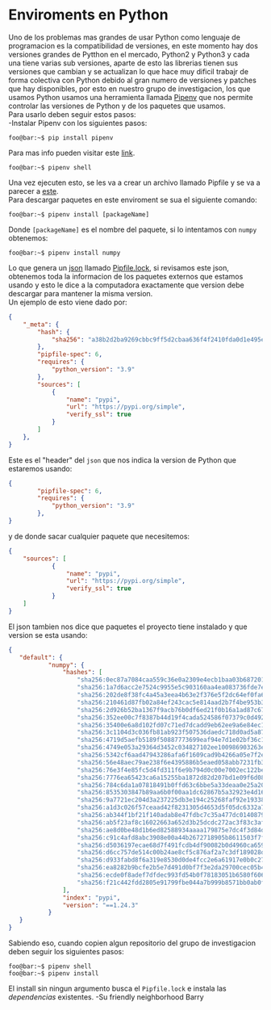 # Enviroments en Python

Uno de los problemas mas grandes de usar Python como lenguaje de programacion es la compatibilidad de versiones, en este momento hay dos versiones grandes de Pytthon en el mercado, Python2 y Python3 y cada una tiene varias sub versiones, aparte de esto las librerias tienen sus versiones que cambian y se actualizan lo que hace muy dificil trabajr de forma colectiva con Python debido al gran numero de versiones y patches que hay disponibles, por esto en nuestro grupo de investigacion, los que usamos Python usamos una herramienta llamada [Pipenv](https://pipenv.pypa.io/en/latest/) que nos permite controlar las versiones de Python y de los paquetes que usamos.\
Para usarlo deben seguir estos pasos:\
-Instalar Pipenv con los siguientes pasos:
```console
foo@bar:~$ pip install pipenv
```
Para mas info pueden visitar este [link](https://pipenv.pypa.io/en/latest/).
```console
foo@bar:~$ pipenv shell
```
Una vez ejecuten esto, se les va a crear un archivo llamado Pipfile y se va a parecer a [este](https://github.com/IfisUASD/IntroduccionalGrupo/blob/main/Python/pythonEnv/Pipfile).\
Para descargar paquetes en este enviroment se sua el siguiente comando:
```console
foo@bar:~$ pipenv install [packageName]
```
Donde `[packageName]` es el nombre del paquete, si lo intentamos con `numpy` obtenemos:
```console
foo@bar:~$ pipenv install numpy
```
Lo que genera un [json](https://www.json.org/json-en.html) llamado [Pipfile.lock](https://github.com/IfisUASD/IntroduccionalGrupo/blob/main/Python/pythonEnv/Pipfile.lock), si revisamos este json, obtenemos toda la informacion de los paquetes externos que estamos usando y esto le dice a la computadora exactamente que version debe descargar para mantener la misma version.\
Un ejemplo de esto viene dado por:
```json
{
    "_meta": {
        "hash": {
            "sha256": "a38b2d2ba9269cbbc9ff5d2cbaa636f4f2410fda0d1e495e27c49c928149bf85"
        },
        "pipfile-spec": 6,
        "requires": {
            "python_version": "3.9"
        },
        "sources": [
            {
                "name": "pypi",
                "url": "https://pypi.org/simple",
                "verify_ssl": true
            }
        ]
    },
}    
```
Este es el "header" del `json` que nos indica la version de Python que estaremos usando:
```json
{
        "pipfile-spec": 6,
        "requires": {
            "python_version": "3.9"
        },
}        
```
y de donde sacar cualquier paquete que necesitemos:
```json
{
    "sources": [
            {
                "name": "pypi",
                "url": "https://pypi.org/simple",
                "verify_ssl": true
            }
    ]
}
```
El json tambien nos dice que paquetes el proyecto tiene instalado y que version se esta usando:
 ```json
 {
    "default": {
            "numpy": {
                "hashes": [
                    "sha256:0ec87a7084caa559c36e0a2309e4ecb1baa03b687201d0a847c8b0ed476a7187",
                    "sha256:1a7d6acc2e7524c9955e5c903160aa4ea083736fde7e91276b0e5d98e6332812",
                    "sha256:202de8f38fc4a45a3eea4b63e2f376e5f2dc64ef0fa692838e31a808520efaf7",
                    "sha256:210461d87fb02a84ef243cac5e814aad2b7f4be953b32cb53327bb49fd77fbb4",
                    "sha256:2d926b52ba1367f9acb76b0df6ed21f0b16a1ad87c6720a1121674e5cf63e2b6",
                    "sha256:352ee00c7f8387b44d19f4cada524586f07379c0d49270f87233983bc5087ca0",
                    "sha256:35400e6a8d102fd07c71ed7dcadd9eb62ee9a6e84ec159bd48c28235bbb0f8e4",
                    "sha256:3c1104d3c036fb81ab923f507536daedc718d0ad5a8707c6061cdfd6d184e570",
                    "sha256:4719d5aefb5189f50887773699eaf94e7d1e02bf36c1a9d353d9f46703758ca4",
                    "sha256:4749e053a29364d3452c034827102ee100986903263e89884922ef01a0a6fd2f",
                    "sha256:5342cf6aad47943286afa6f1609cad9b4266a05e7f2ec408e2cf7aea7ff69d80",
                    "sha256:56e48aec79ae238f6e4395886b5eaed058abb7231fb3361ddd7bfdf4eed54289",
                    "sha256:76e3f4e85fc5d4fd311f6e9b794d0c00e7002ec122be271f2019d63376f1d385",
                    "sha256:7776ea65423ca6a15255ba1872d82d207bd1e09f6d0894ee4a64678dd2204078",
                    "sha256:784c6da1a07818491b0ffd63c6bbe5a33deaa0e25a20e1b3ea20cf0e43f8046c",
                    "sha256:8535303847b89aa6b0f00aa1dc62867b5a32923e4d1681a35b5eef2d9591a463",
                    "sha256:9a7721ec204d3a237225db3e194c25268faf92e19338a35f3a224469cb6039a3",
                    "sha256:a1d3c026f57ceaad42f8231305d4653d5f05dc6332a730ae5c0bea3513de0950",
                    "sha256:ab344f1bf21f140adab8e47fdbc7c35a477dc01408791f8ba00d018dd0bc5155",
                    "sha256:ab5f23af8c16022663a652d3b25dcdc272ac3f83c3af4c02eb8b824e6b3ab9d7",
                    "sha256:ae8d0be48d1b6ed82588934aaaa179875e7dc4f3d84da18d7eae6eb3f06c242c",
                    "sha256:c91c4afd8abc3908e00a44b2672718905b8611503f7ff87390cc0ac3423fb096",
                    "sha256:d5036197ecae68d7f491fcdb4df90082b0d4960ca6599ba2659957aafced7c17",
                    "sha256:d6cc757de514c00b24ae8cf5c876af2a7c3df189028d68c0cb4eaa9cd5afc2bf",
                    "sha256:d933fabd8f6a319e8530d0de4fcc2e6a61917e0b0c271fded460032db42a0fe4",
                    "sha256:ea8282b9bcfe2b5e7d491d0bf7f3e2da29700cec05b49e64d6246923329f2b02",
                    "sha256:ecde0f8adef7dfdec993fd54b0f78183051b6580f606111a6d789cd14c61ea0c",
                    "sha256:f21c442fdd2805e91799fbe044a7b999b8571bb0ab0f7850d0cb9641a687092b"
                ],
                "index": "pypi",
                "version": "==1.24.3"
            }
    }
 }
```
Sabiendo eso, cuando copien algun repositorio del grupo de investigacion deben seguir los siguientes pasos:
```console
foo@bar:~$ pipenv shell
foo@bar:~$ pipenv install
```
El install sin ningun argumento busca el `Pipfile.lock` e instala las *dependencias* existentes.
-Su friendly neighborhood Barry 

